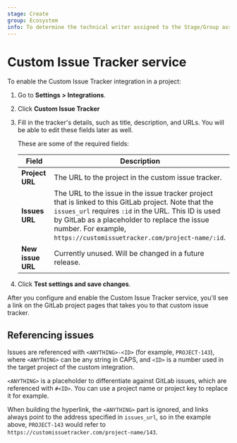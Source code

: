 ```yaml
---
stage: Create
group: Ecosystem
info: To determine the technical writer assigned to the Stage/Group associated with this page, see https://about.gitlab.com/handbook/engineering/ux/technical-writing/#designated-technical-writers
---
```


# Custom Issue Tracker service

To enable the Custom Issue Tracker integration in a project:

1. Go to **Settings > Integrations**.
1. Click **Custom Issue Tracker**
1. Fill in the tracker's details, such as title, description, and URLs.
   You will be able to edit these fields later as well.

   These are some of the required fields:

   | Field           | Description |
   | --------------- | ----------- |
   | **Project URL**   | The URL to the project in the custom issue tracker. |
   | **Issues URL**    | The URL to the issue in the issue tracker project that is linked to this GitLab project. Note that the `issues_url` requires `:id` in the URL. This ID is used by GitLab as a placeholder to replace the issue number. For example, `https://customissuetracker.com/project-name/:id`. |
   | **New issue URL** | Currently unused. Will be changed in a future release. |

1. Click **Test settings and save changes**.

After you configure and enable the Custom Issue Tracker service, you'll see a link on the GitLab
project pages that takes you to that custom issue tracker.

## Referencing issues

Issues are referenced with `<ANYTHING>-<ID>` (for example, `PROJECT-143`), where `<ANYTHING>` can be any string in CAPS, and `<ID>`
is a number used in the target project of the custom integration.

`<ANYTHING>` is a placeholder to differentiate against GitLab issues, which are referenced with `#<ID>`. You can use a project name or project key to replace it for example.

When building the hyperlink, the `<ANYTHING>` part is ignored, and links always point to the address
specified in `issues_url`, so in the example above, `PROJECT-143` would refer to
`https://customissuetracker.com/project-name/143`.

